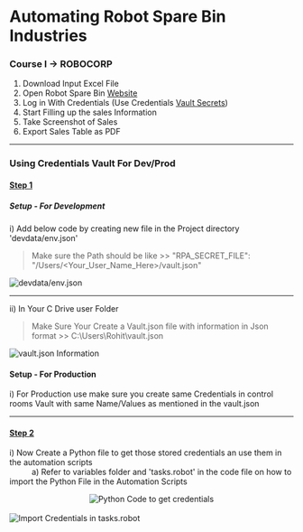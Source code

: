 # Automating Robot Spare Bin Industries

### Course I  -> ROBOCORP

1) Download Input Excel File
2) Open Robot Spare Bin [Website](https://robotsparebinindustries.com/#/)
3) Log in With Credentials (Use Credentials [Vault Secrets](https://robocorp.com/docs/development-guide/variables-and-secrets/vault))
4) Start Filling up the sales Information
5) Take Screenshot of Sales
6) Export Sales Table as PDF
---------------

### Using Credentials Vault For Dev/Prod
#### <u> Step 1 </u>
##### Setup - For Development
i) Add below code by creating new file in the Project directory 'devdata/env.json'
> Make sure the Path should be like 
    >> "RPA_SECRET_FILE": "/Users/\<Your_User_Name_Here>/vault.json"

<img src="https://drive.google.com/uc?export=view&id=1rImThomKNVHGJsNfeA4kGfcNo7AyaiOY" alt="devdata/env.json">

---------------

ii) In Your C Drive user Folder 
> Make Sure Your Create a Vault.json file with information in Json format
    >> C:\Users\Rohit\vault.json

<img src="https://drive.google.com/uc?export=view&id=10hVLlsRSbKR2rsOCfvt3991vndZ0Wf2C" alt="vault.json Information">

#### Setup - For Production
i) For Production use make sure you create same Credentials in control rooms Vault with same Name/Values as mentioned in the vault.json

---------------------

#### <u> Step 2 </u>
i) Now Create a Python file to get those stored credentials an use them in the automation scripts <br />
&nbsp; &nbsp; &nbsp; &nbsp; &nbsp;    a) Refer to variables folder and 'tasks.robot' in the code file on how to import the Python File in the Automation Scripts

<center><img src="https://drive.google.com/uc?export=view&id=1OiS0K2GddJ4VJGElNAM-HF7FYaGjMmWo" alt="Python Code to get credentials"></center>
<br />
<img src="https://drive.google.com/uc?export=view&id=1iv4k4RoOVianVKNh0U3xu991jbH7r0Tw" alt="Import Credentials in tasks.robot">
